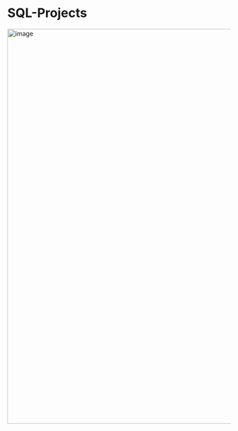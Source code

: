 # SQL-Projects
<img width="891" alt="image" src="https://github.com/AlessandroMacabu/SQL-Projects/assets/132486411/995b81c9-590b-4eeb-becf-b22a3d68a36c">

